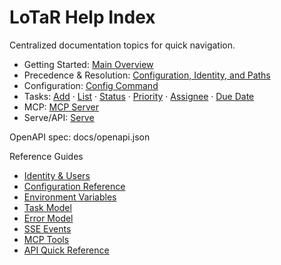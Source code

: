 # LoTaR Help Index

Centralized documentation topics for quick navigation.

- Getting Started: [Main Overview](./main.md)
- Precedence & Resolution: [Configuration, Identity, and Paths](./precedence.md)
- Configuration: [Config Command](./config.md)
- Tasks: [Add](./add.md) · [List](./list.md) · [Status](./status.md) · [Priority](./priority.md) · [Assignee](./assignee.md) · [Due Date](./due-date.md)
- MCP: [MCP Server](./mcp.md)
- Serve/API: [Serve](./serve.md)

OpenAPI spec: docs/openapi.json

Reference Guides
- [Identity & Users](./identity.md)
- [Configuration Reference](./config-reference.md)
- [Environment Variables](./environment.md)
- [Task Model](./task-model.md)
- [Error Model](./errors.md)
- [SSE Events](./sse.md)
- [MCP Tools](./mcp-tools.md)
- [API Quick Reference](./api-quick-reference.md)
